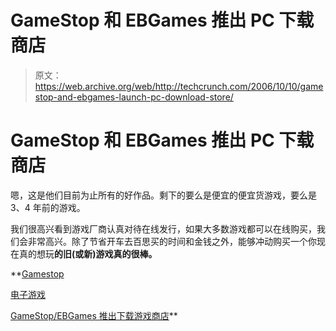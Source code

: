 # GameStop 和 EBGames 推出 PC 下载商店

> 原文：<https://web.archive.org/web/http://techcrunch.com/2006/10/10/gamestop-and-ebgames-launch-pc-download-store/>

# GameStop 和 EBGames 推出 PC 下载商店

嗯，这是他们目前为止所有的好作品。剩下的要么是便宜的便宜货游戏，要么是 3、4 年前的游戏。

我们很高兴看到游戏厂商认真对待在线发行，如果大多数游戏都可以在线购买，我们会非常高兴。除了节省开车去百思买的时间和金钱之外，能够冲动购买一个你现在真的想玩**的旧(或新)游戏真的很棒。**

 **[Gamestop](https://web.archive.org/web/20201128025825/http://www.gamestop.com/default.asp?sect=1287)

[电子游戏](https://web.archive.org/web/20201128025825/http://www.ebgames.com/search.asp?No=0&N=10&Ns=Price%7C1)

[GameStop/EBGames 推出下载游戏商店](https://web.archive.org/web/20201128025825/http://www.firingsquad.com/news/newsarticle.asp?searchid=12635)**